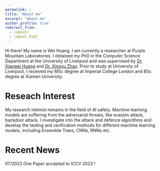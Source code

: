 ```yaml
---
permalink: /
title: "About me"
excerpt: "About me"
author_profile: true
redirect_from: 
  - /about/
  - /about.html
---
```


Hi there! My name is Wei Huang. I am currently a researcher at Purple Mountain Laboratories. I obtained my PhD in the Computer Science Department at the University of Liverpool and was supervised by [Dr. Xiaowei Huang](https://cgi.csc.liv.ac.uk/~xiaowei/) and [Dr. Xingyu Zhao](https://x-y-zhao.github.io/). Prior to study at University of Liverpool, I received my MSc degree at Imperial College London and BSc degree at Xiamen University.


Reseach Interest
======
My research interest remains in the field of AI safety. Machine learning models are suffering from the adversarial threats, like evasion attack, backdoor attack. I investigate into the attack and defence algorithms and develop the testing and verification methods for different machine learning models, including Ensemble Trees, CNNs, RNNs etc.  

Recent News
======
07/2023  One Paper accepted to ICCV 2023 ! 

